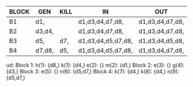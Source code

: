 |BLOCK|GEN|KILL|IN|OUT|
|--|--|--|--|--|
|B1|d1,||d1,d3,d4,d7,d8,|d1,d3,d4,d7,d8,|
|B2|d3,d4,||d1,d3,d4,d7,d8,|d1,d3,d4,d7,d8,|
|B3|d5,|d7,|d1,d3,d4,d5,d7,d8,|d1,d3,d4,d5,d8,|
|B4|d7,d8,|d5,|d1,d3,d4,d5,d7,d8,|d1,d3,d4,d7,d8,|

ud:
Block 1:
h(1): {d8,}
k(1): {d4,}
e(2): {}
m(2): {d1,}
Block 2:
e(3): {}
g(4): {d3,}
Block 3:
e(5): {}
n(6): {d5,d7,}
Block 4:
k(7): {d4,}
k(8): {d4,}
n(9): {d5,d7,}
